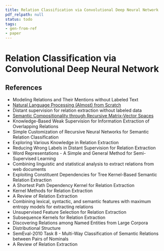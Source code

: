 ```yaml
---
title: Relation Classification via Convolutional Deep Neural Network
pdf_relpath: null
status: todo
tags:
- gen-from-ref
- paper
---
```


# Relation Classification via Convolutional Deep Neural Network

## References

- Modeling Relations and Their Mentions without Labeled Text
- [Natural Language Processing (Almost) from Scratch](./natural-language-processing-almost-from-scratch.md)
- Distant supervision for relation extraction without labeled data
- [Semantic Compositionality through Recursive Matrix-Vector Spaces](./semantic-compositionality-through-recursive-matrix-vector-spaces.md)
- Knowledge-Based Weak Supervision for Information Extraction of Overlapping Relations
- Simple Customization of Recursive Neural Networks for Semantic Relation Classification
- Exploring Various Knowledge in Relation Extraction
- Reducing Wrong Labels in Distant Supervision for Relation Extraction
- Word Representations - A Simple and General Method for Semi-Supervised Learning
- Combining linguistic and statistical analysis to extract relations from web documents
- Exploiting Constituent Dependencies for Tree Kernel-Based Semantic Relation Extraction
- A Shortest Path Dependency Kernel for Relation Extraction
- Kernel Methods for Relation Extraction
- A Review of Relation Extraction
- Combining lexical, syntactic, and semantic features with maximum entropy models for extracting relations
- Unsupervised Feature Selection for Relation Extraction
- Subsequence Kernels for Relation Extraction
- Discovering Relations among Named Entities from Large Corpora
- Distributional Structure
- SemEval-2010 Task 8 - Multi-Way Classification of Semantic Relations between Pairs of Nominals
- A Review of Relation Extraction
